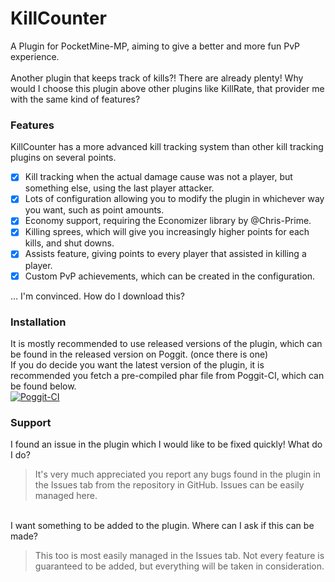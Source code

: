 # KillCounter
A Plugin for PocketMine-MP, aiming to give a better and more fun PvP experience.
<br><br>
Another plugin that keeps track of kills?! There are already plenty! Why would I choose this plugin above other plugins like KillRate, that provider me with the same kind of features?

### Features
KillCounter has a more advanced kill tracking system than other kill tracking plugins on several points.
- [x] Kill tracking when the actual damage cause was not a player, but something else, using the last player attacker.
- [x] Lots of configuration allowing you to modify the plugin in whichever way you want, such as point amounts.
- [x] Economy support, requiring the Economizer library by @Chris-Prime.
- [x] Killing sprees, which will give you increasingly higher points for each kills, and shut downs.
- [x] Assists feature, giving points to every player that assisted in killing a player.
- [x] Custom PvP achievements, which can be created in the configuration.

... I'm convinced. How do I download this?

### Installation
It is mostly recommended to use released versions of the plugin, which can be found in the released version on Poggit. (once there is one)<br>
If you do decide you want the latest version of the plugin, it is recommended you fetch a pre-compiled phar file from Poggit-CI, which can be found below.
<br>
[![Poggit-CI](https://poggit.pmmp.io/ci.shield/BlockHorizons/KillCounter/KillCounter)](https://poggit.pmmp.io/ci/BlockHorizons/KillCounter/KillCounter)

### Support
I found an issue in the plugin which I would like to be fixed quickly! What do I do?<br>
> It's very much appreciated you report any bugs found in the plugin in the Issues tab from the repository in GitHub. Issues can be easily managed here.

<br>
I want something to be added to the plugin. Where can I ask if this can be made?<br>

> This too is most easily managed in the Issues tab. Not every feature is guaranteed to be added, but everything will be taken in consideration.
